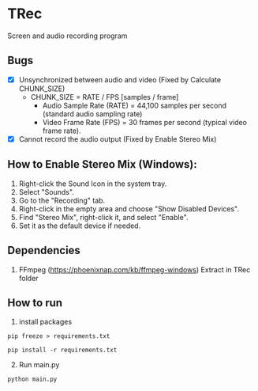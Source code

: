 # TRec
Screen and audio recording program
## Bugs
- [x] Unsynchronized between audio and video (Fixed by Calculate CHUNK_SIZE)
    - CHUNK_SIZE = RATE / FPS [samples / frame]
        - Audio Sample Rate (RATE) = 44,100 samples per second (standard audio sampling rate)
        - Video Frame Rate (FPS) = 30 frames per second (typical video frame rate). 
- [x] Cannot record the audio output (Fixed by Enable Stereo Mix)
## How to Enable Stereo Mix (Windows):
1. Right-click the Sound Icon in the system tray.
2. Select "Sounds".
3. Go to the "Recording" tab.
4. Right-click in the empty area and choose "Show Disabled Devices".
5. Find "Stereo Mix", right-click it, and select "Enable".
6. Set it as the default device if needed.
## Dependencies
1. FFmpeg (https://phoenixnap.com/kb/ffmpeg-windows) Extract in TRec folder
## How to run
1. install packages
```
pip freeze > requirements.txt
```
```
pip install -r requirements.txt
```
2. Run main.py
```
python main.py
```

